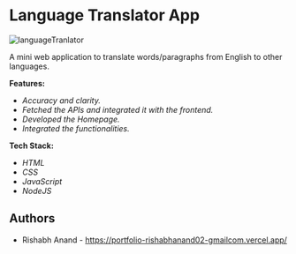 
# Language Translator App








![languageTranlator](https://user-images.githubusercontent.com/77219919/145664791-90f08314-4764-4a5f-b052-76489bc74de3.png)




A mini web application to translate words/paragraphs from English to
other languages.

**Features:**
- *Accuracy and clarity.*
- *Fetched the APIs and integrated it with the frontend.*
- *Developed the Homepage.*
- *Integrated the functionalities.*

**Tech Stack:** 
- *HTML*
- *CSS*
- *JavaScript*
- *NodeJS*
## Authors

- Rishabh Anand -  https://portfolio-rishabhanand02-gmailcom.vercel.app/


